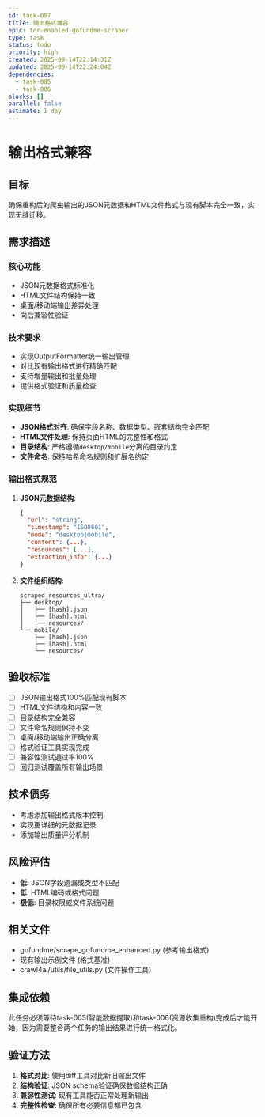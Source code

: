 ```yaml
---
id: task-007
title: 输出格式兼容
epic: tor-enabled-gofundme-scraper
type: task
status: todo
priority: high
created: 2025-09-14T22:14:31Z
updated: 2025-09-14T22:24:04Z
dependencies:
  - task-005
  - task-006
blocks: []
parallel: false
estimate: 1 day
---
```


# 输出格式兼容

## 目标
确保重构后的爬虫输出的JSON元数据和HTML文件格式与现有脚本完全一致，实现无缝迁移。

## 需求描述

### 核心功能
- JSON元数据格式标准化
- HTML文件结构保持一致
- 桌面/移动端输出差异处理
- 向后兼容性验证

### 技术要求
- 实现OutputFormatter统一输出管理
- 对比现有输出格式进行精确匹配
- 支持增量输出和批量处理
- 提供格式验证和质量检查

### 实现细节
- **JSON格式对齐**: 确保字段名称、数据类型、嵌套结构完全匹配
- **HTML文件处理**: 保持页面HTML的完整性和格式
- **目录结构**: 严格遵循`desktop/mobile`分离的目录约定
- **文件命名**: 保持哈希命名规则和扩展名约定

### 输出格式规范
1. **JSON元数据结构**:
   ```json
   {
     "url": "string",
     "timestamp": "ISO8601",
     "mode": "desktop|mobile",
     "content": {...},
     "resources": [...],
     "extraction_info": {...}
   }
   ```

2. **文件组织结构**:
   ```
   scraped_resources_ultra/
   ├── desktop/
   │   ├── [hash].json
   │   ├── [hash].html
   │   └── resources/
   └── mobile/
       ├── [hash].json
       ├── [hash].html
       └── resources/
   ```

## 验收标准
- [ ] JSON输出格式100%匹配现有脚本
- [ ] HTML文件结构和内容一致
- [ ] 目录结构完全兼容
- [ ] 文件命名规则保持不变
- [ ] 桌面/移动端输出正确分离
- [ ] 格式验证工具实现完成
- [ ] 兼容性测试通过率100%
- [ ] 回归测试覆盖所有输出场景

## 技术债务
- 考虑添加输出格式版本控制
- 实现更详细的元数据记录
- 添加输出质量评分机制

## 风险评估
- **低**: JSON字段遗漏或类型不匹配
- **低**: HTML编码或格式问题
- **极低**: 目录权限或文件系统问题

## 相关文件
- gofundme/scrape_gofundme_enhanced.py (参考输出格式)
- 现有输出示例文件 (格式基准)
- crawl4ai/utils/file_utils.py (文件操作工具)

## 集成依赖
此任务必须等待task-005(智能数据提取)和task-006(资源收集重构)完成后才能开始，因为需要整合两个任务的输出结果进行统一格式化。

## 验证方法
1. **格式对比**: 使用diff工具对比新旧输出文件
2. **结构验证**: JSON schema验证确保数据结构正确
3. **兼容性测试**: 现有工具能否正常处理新输出
4. **完整性检查**: 确保所有必要信息都已包含